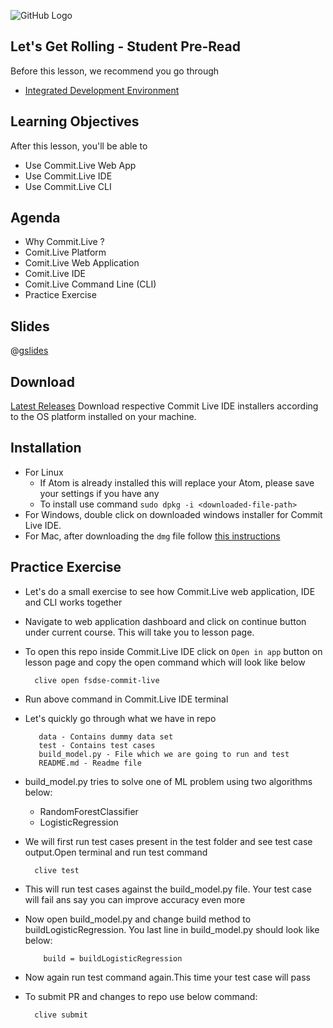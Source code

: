 ![GitHub Logo](https://s3.ap-south-1.amazonaws.com/greyatom-social/logo.png)

## Let's Get Rolling - Student Pre-Read
Before this lesson, we recommend you go through
* [Integrated Development Environment](https://en.wikipedia.org/wiki/Integrated_development_environment)

## Learning Objectives

After this lesson, you'll be able to
* Use Commit.Live Web App
* Use Commit.Live IDE
* Use Commit.Live CLI

## Agenda

* Why Commit.Live ?
* Comit.Live Platform
* Comit.Live Web Application
* Comit.Live IDE 
* Comit.Live Command Line (CLI) 
* Practice Exercise

## Slides
@[gslides](1HF5i6JrRhau7akpzl_ztjy_spSaMZlXtNBVs4VgH6Lc)

## Download 
[Latest Releases](https://github.com/greyatom-edu-tech/greyatom-ide/releases/latest/)
Download respective Commit Live IDE installers according to the OS platform installed on your machine.

## Installation
* For Linux
  * If Atom is already installed this will replace your Atom, please save your settings if you have any
  * To install use command `sudo dpkg -i <downloaded-file-path>` 
* For Windows, double click on downloaded windows installer for Commit Live IDE.
* For Mac, after downloading the `dmg` file follow [this instructions](http://www.iclarified.com/28180/how-to-open-applications-from-unidentified-developers-in-mac-os-x-mountain-lion)

## Practice Exercise

* Let's do a small exercise to see how Commit.Live web application, IDE and CLI works together
* Navigate to web application dashboard and click on continue button under current course. This will take you to lesson page.
* To open this repo inside Commit.Live IDE click on `Open in app` button on lesson page and copy the open command which will look like below 

        clive open fsdse-commit-live
        
* Run above command in Commit.Live IDE terminal
* Let's quickly go through what we have in repo

         data - Contains dummy data set
         test - Contains test cases
         build_model.py - File which we are going to run and test
         README.md - Readme file
         
* build_model.py tries to solve one of ML problem using two algorithms below:
    * RandomForestClassifier
    * LogisticRegression
* We will first run test cases present in the test folder and see test case output.Open terminal and run test command
        
        clive test

* This will run test cases against the build_model.py file. Your test case will fail ans say you can improve accuracy even more
* Now open build_model.py and change build method to buildLogisticRegression. You last line in build_model.py should look like below:

          build = buildLogisticRegression
          
* Now again run test command again.This time your test case will pass
* To submit PR and changes to repo use below command:

        clive submit
